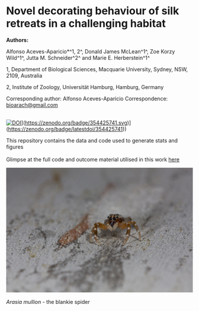 # Novel decorating behaviour of silk retreats in a challenging habitat

**Authors:**

Alfonso Aceves-Aparicio\*^1, 2^, Donald James McLean^1^, Zoe Korzy Wild^1^, Jutta M. Schneider^2^ and Marie E. Herberstein^1^

1, Department of Biological Sciences, Macquarie University, Sydney, NSW, 2109, Australia

2, Institute of Zoology, Universität Hamburg, Hamburg, Germany

Corresponding author: Alfonso Aceves-Aparicio Correspondence: [bioarach\@gmail.com](mailto:bioarach@gmail.com)

   
[![DOI]([https://zenodo.org/badge/354425741.svg)](https://zenodo.org/badge/latestdoi/354425741)](https://zenodo.org/badge/354425741.svg)](https://zenodo.org/badge/latestdoi/354425741))

This repository contains the data and code used to generate stats and figures  
   
Glimpse at the full code and outcome material utilised in this work [here](<https://ponchoaceves.github.io/Blankie-natural-history/BlankieNH#>)

<img src="images/IMG_0047.jpg" title="Arasia mullion - the blankie spider" alt="Arasia mullion - the blankie spider" width="507"/>

*Arasia mullion* - the blankie spider
